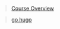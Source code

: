 > [Course Overview](https://tutorialedge.net/courses/go-rest-api-course/01-course-overview/)


> [go hugo](https://github.com/gohugoio/hugo)